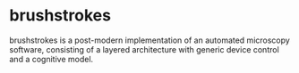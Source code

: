 # brushstrokes

brushstrokes is a post-modern implementation of an automated microscopy software, consisting of a layered architecture with generic device control and a cognitive model.

